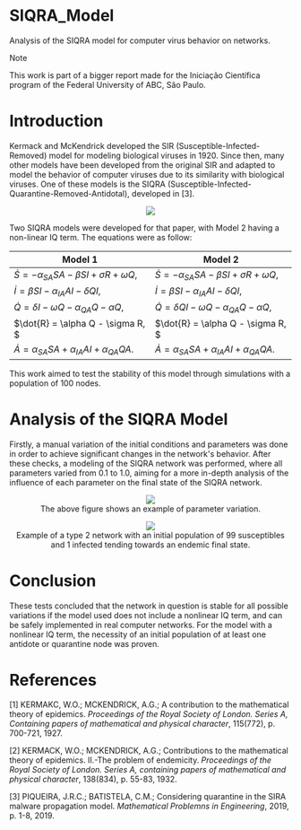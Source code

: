 # SIQRA_Model
Analysis of the SIQRA model for computer virus behavior on networks.

> [!NOTE]
> This work is part of a bigger report made for the Iniciação Científica program of the Federal University of ABC, São Paulo.

# Introduction
Kermack and McKendrick developed the SIR (Susceptible-Infected-Removed) model for modeling biological viruses in 1920. Since then, many other models have been developed from the original SIR and adapted to model the behavior of computer viruses due to its similarity with biological viruses. One of these models is the SIQRA (Susceptible-Infected-Quarantine-Removed-Antidotal), developed in [3].

<p align="center">
<img src = "https://github.com/user-attachments/assets/5606bbf3-7acf-4619-b64e-ff1daef18187">
</p>

Two SIQRA models were developed for that paper, with Model 2 having a non-linear IQ term. The equations were as follow:

Model 1                                                       | Model 2 | 
--------------------------------------------------------------| ---------- | 
$\dot{S} = -\alpha_{SA} S A - \beta S I + \sigma R + \omega Q,$| $\dot{S} = -\alpha_{SA} S A - \beta S I + \sigma R + \omega Q,$ | 
$\dot{I} = \beta S I - \alpha_{IA} A I - \delta Q I,$  | $\dot{I} = \beta S I - \alpha_{IA} A I - \delta Q I,$  | 
$\dot{Q} = \delta I - \omega Q - \alpha_{QA} Q - \alpha Q,$ | $\dot{Q} = \delta Q I - \omega Q - \alpha_{QA} Q - \alpha Q,$   |
$\dot{R} = \alpha Q - \sigma R, $ | $\dot{R} = \alpha Q - \sigma R, $    |
$\dot{A} = \alpha_{SA} S A + \alpha_{IA} A I + \alpha_{QA} Q A.$|   $\dot{A} = \alpha_{SA} S A + \alpha_{IA} A I + \alpha_{QA} Q A.$ |

This work aimed to test the stability of this model through simulations with a population of 100 nodes.

# Analysis of the SIQRA Model
Firstly, a manual variation of the initial conditions and parameters was done in order to achieve significant changes in the network's behavior. After these checks, a modeling of the SIQRA network was performed, where all parameters varied from 0.1 to 1.0, aiming for a more in-depth analysis of the influence of each parameter on the final state of the SIQRA network.

<p align="center">
<img src="https://github.com/user-attachments/assets/79e85f04-f4ea-4ac1-baf1-13b637c61526">
<br> The above figure shows an example of parameter variation.
</p>


<p align="center">
<img src = "https://github.com/user-attachments/assets/dcbb0c6a-69ab-412e-919d-f33204bdaa54">
<br>Example of a type 2 network with an initial population of 99 susceptibles and 1 infected tending towards an endemic final state.
</p>

# Conclusion
These tests concluded that the network in question is stable for all possible variations if the model used does not include a nonlinear IQ term, and can be safely implemented in real computer networks. For the model with a nonlinear IQ term, the necessity of an initial population of at least one antidote or quarantine node was proven.

# References
[1] KERMAKC, W.O.; MCKENDRICK, A.G.; A contribution to the mathematical theory of epidemics. _Proceedings of the Royal Society of London. Series A, Containing papers of mathematical and physical character_, 115(772), p. 700-721, 1927.

[2] KERMACK, W.O.; MCKENDRICK, A.G.; Contributions to the mathematical theory of epidemics. II.-The problem of endemicity. _Proceedings of the Royal Society of London. Series A, containing papers of mathematical and physical character_, 138(834), p. 55-83, 1932.

[3] PIQUEIRA, J.R.C.; BATISTELA, C.M.; Considering quarantine in the SIRA malware propagation model. _Mathematical Problemns in Engineering_, 2019, p. 1-8, 2019.
